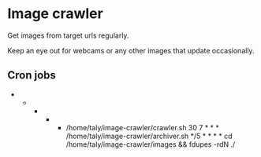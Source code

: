# Image crawler

Get images from target urls regularly.

Keep an eye out for webcams or any other images that update occasionally. 

## Cron jobs

* * * * * /home/taly/image-crawler/crawler.sh
30 7 * * * /home/taly/image-crawler/archiver.sh
*/5 * * * * cd /home/taly/image-crawler/images && fdupes -rdN ./

<!--

### Development

Run with a local Node core

```
yarn start
```

or with a hot code reloading

```
yarn start:dev
```

### Production

Run a production container.

```
docker-compose up -d
```
